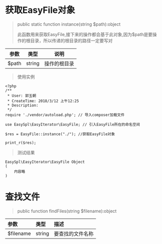 # 获取EasyFile对象

> public static function instance\(string $path\):object
>
> 此函数用来获取EasyFile,接下来的操作都会基于此对象,因为$path是要操作的根目录，所以传递的根目录的路径一定要写对

| 参数 | 类型 | 说明 |
| :---: | :---: | :---: |
| $path | string | 操作的根目录 |

> 使用实例

```
<?php
/**
 * User: 郭玉朝
 * CreateTime: 2018/3/12 上午12:25
 * Description:
 */
require './vendor/autoload.php'; // 导入composer加载文件

use EasySpl\EasyIterator\EasyFile; // 引入EasyFile所在的命名空间

$res = EasyFile::instance("./"); //获取EasyFile对象

print_r($res);
```

> 测试结果

```
EasySpl\EasyIterator\EasyFile Object
(    
    内容略
)
```

# 查找文件

> public function findFiles\(string $filename\):object

| 参数 | 类型 | 描述 |
| :--- | :--- | :--- |
| $filename | string | 要查找的文件名称 |



